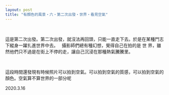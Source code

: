 ```yaml
---
layout: post
title: "有顏色的風景・六・第二次出發・世界・看見空氣"
---
```


  
&nbsp;
&nbsp;


這是第二次出發。第二次出發，就沒法再回頭，只能一直走下去。於是在某種鬥志下縱身一躍扎進世界中去。
&nbsp;
攝影師們總有種幻想，覺得自己在拍的是 世 界，雖然他們只不過是在街上不停的走，讓自己沉浸在那種熱氣騰騰里。

&nbsp;
&nbsp;

這段時間還發現有時候照片可以拍到空氣。可以拍到空氣的質感，可以拍到空氣的顏色。空氣算不算世界的一部分呢

2020.3.16